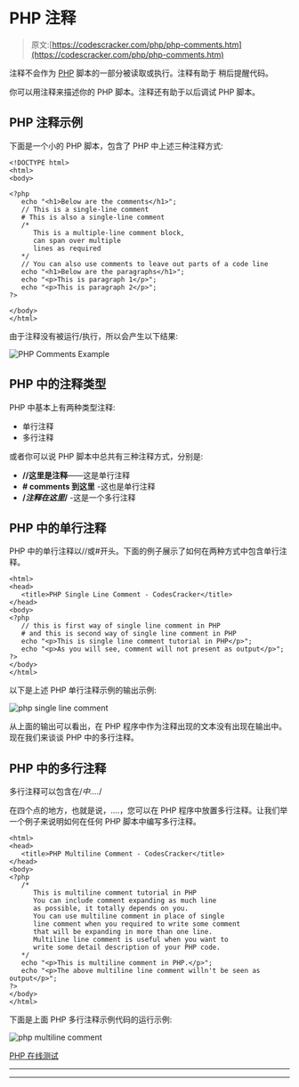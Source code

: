 # PHP 注释

> 原文:[https://codescracker.com/php/php-comments.htm](https://codescracker.com/php/php-comments.htm)

注释不会作为 [PHP](/php/index.htm) 脚本的一部分被读取或执行。注释有助于 稍后提醒代码。

你可以用注释来描述你的 PHP 脚本。注释还有助于以后调试 PHP 脚本。

## PHP 注释示例

下面是一个小的 PHP 脚本，包含了 PHP 中上述三种注释方式:

```
<!DOCTYPE html>
<html>
<body>

<?php
   echo "<h1>Below are the comments</h1>";
   // This is a single-line comment
   # This is also a single-line comment
   /*
      This is a multiple-line comment block,
      can span over multiple
      lines as required
   */
   // You can also use comments to leave out parts of a code line
   echo "<h1>Below are the paragraphs</h1>";
   echo "<p>This is paragraph 1</p>";
   echo "<p>This is paragraph 2</p>";
?>

</body>
</html>
```

由于注释没有被运行/执行，所以会产生以下结果:

![PHP Comments Example](../Images/a45ce9b089459ab1b8eb5303adfddf80.png)

## PHP 中的注释类型

PHP 中基本上有两种类型注释:

*   单行注释
*   多行注释

或者你可以说 PHP 脚本中总共有三种注释方式，分别是:

*   **//这里是注释**——这是单行注释
*   **# comments 到这里** -这也是单行注释
*   **/*注释在这里*/** -这是一个多行注释

## PHP 中的单行注释

PHP 中的单行注释以//或#开头。下面的例子展示了如何在两种方式中包含单行注释。

```
<html>
<head>
   <title>PHP Single Line Comment - CodesCracker</title>
</head>
<body>
<?php 
   // this is first way of single line comment in PHP
   # and this is second way of single line comment in PHP 
   echo "<p>This is single line comment tutorial in PHP</p>";
   echo "<p>As you will see, comment will not present as output</p>";
?>
</body>
</html>
```

以下是上述 PHP 单行注释示例的输出示例:

![php single line comment](../Images/6e17ba244f65762f0d28e7f2b87de55a.png)

从上面的输出可以看出，在 PHP 程序中作为注释出现的文本没有出现在输出中。现在我们来谈谈 PHP 中的多行注释。

## PHP 中的多行注释

多行注释可以包含在/*中....*/

在四个点的地方，也就是说，....，您可以在 PHP 程序中放置多行注释。让我们举一个例子来说明如何在任何 PHP 脚本中编写多行注释。

```
<html>
<head>
   <title>PHP Multiline Comment - CodesCracker</title>
</head>
<body>
<?php 
   /*
      This is multiline comment tutorial in PHP 
      You can include comment expanding as much line 
      as possible, it totally depends on you.
      You can use multiline comment in place of single
      line comment when you required to write some comment 
      that will be expanding in more than one line.
      Multiline line comment is useful when you want to
      write some detail description of your PHP code.
   */ 
   echo "<p>This is multiline comment in PHP.</p>";
   echo "<p>The above multiline line comment willn't be seen as output</p>";
?>
</body>
</html>
```

下面是上面 PHP 多行注释示例代码的运行示例:

![php multiline comment](../Images/f6d94327193f3548762e2e5447e9ba8f.png)

[PHP 在线测试](/exam/showtest.php?subid=8)

* * *

* * *